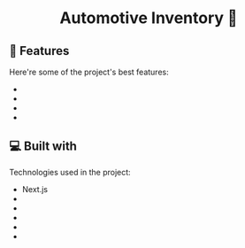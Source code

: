 <h1 align="center" id="title">Automotive Inventory 🚗</h1>


<p id="description">
  
  
<h2>🧐 Features</h2>


Here're some of the project's best features:

*   
*   
*  
* 


<h2>💻 Built with</h2>

Technologies used in the project:

*   Next.js
*   
*   
*   
*   
*   



